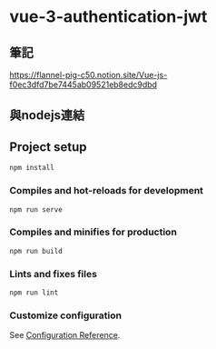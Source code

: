 # vue-3-authentication-jwt

## 筆記

https://flannel-pig-c50.notion.site/Vue-js-f0ec3dfd7be7445ab09521eb8edc9dbd


## 與nodejs連結

## Project setup
```
npm install
```

### Compiles and hot-reloads for development
```
npm run serve
```

### Compiles and minifies for production
```
npm run build
```

### Lints and fixes files
```
npm run lint
```

### Customize configuration
See [Configuration Reference](https://cli.vuejs.org/config/).
